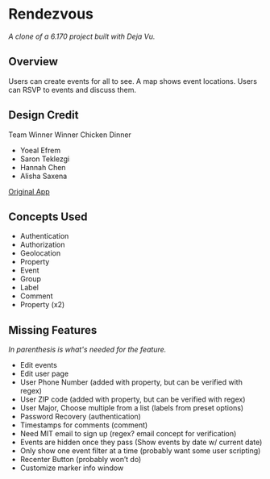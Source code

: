 # Rendezvous

*A clone of a 6.170 project built with Deja Vu.*

## Overview
Users can create events for all to see. A map shows event locations. Users can
RSVP to events and discuss them.

## Design Credit
Team Winner Winner Chicken Dinner
- Yoeal Efrem
- Saron Teklezgi
- Hannah Chen
- Alisha Saxena

[Original App](http://rendezvous-6170.herokuapp.com/)

## Concepts Used
- Authentication
- Authorization
- Geolocation
- Property
- Event
- Group
- Label
- Comment
- Property (x2)

## Missing Features
*In parenthesis is what's needed for the feature.*
- Edit events
- Edit user page
- User Phone Number (added with property, but can be verified with regex)
- User ZIP code (added with property, but can be verified with regex)
- User Major, Choose multiple from a list (labels from preset options)
- Password Recovery (authentication)
- Timestamps for comments (comment)
- Need MIT email to sign up (regex? email concept for verification)
- Events are hidden once they pass (Show events by date w/ current date)
- Only show one event filter at a time (probably want some user scripting)
- Recenter Button (probably won’t do)
- Customize marker info window
